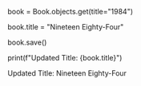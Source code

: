 <!-- TO RETRIEVE THE BOOK -->
book = Book.objects.get(title="1984")

<!-- TO UPDATE THE TITLE OF THE BOOK -->
book.title = "Nineteen Eighty-Four"

<!-- TO SAVE CHANGES MADE -->
book.save()

<!-- TO PRINT AND SEE IF CHANGES HAVE BEEN MADE -->
print(f"Updated Title: {book.title}")

<!-- OUTPUT -->
Updated Title: Nineteen Eighty-Four